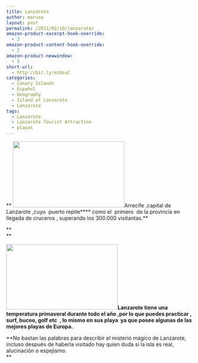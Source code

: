 ```yaml
---
title: Lanzarote
author: marusa
layout: post
permalink: /2011/02/10/lanzarote/
amazon-product-excerpt-hook-override:
  - 3
amazon-product-content-hook-override:
  - 2
amazon-product-newwindow:
  - 3
short-url:
  - http://bit.ly/eibsuC
categories:
  - Canary Islands
  - Español
  - Geography
  - Island of Lanzarote
  - Lanzarote
tags:
  - Lanzarote
  - Lanzarote Tourist Attraction
  - playas
---
```

** [<img class="size-medium wp-image-586 alignleft" src="http://blogs.bikecrawler.com/wp-content/uploads/2011/02/crucero1-300x178.jpg" alt="" width="300" height="178" />][1]Arrecife ,capital de  Lanzarote ,cuyo  puerto repite**** como el  primero  de la provincia en llegada de cruceros , superando los 300.000 visitantas.**

**  
**

**[<img class="alignleft size-medium wp-image-588" src="http://blogs.bikecrawler.com/wp-content/uploads/2011/02/papagayo-300x176.jpg" alt="" width="300" height="176" />][2]Lanzarote tiene una temperatura primaveral durante todo el año ,por lo que puedes practicar , surf, buceo, golf etc  , lo mismo en sus playa  ya que posee algunas de las mejores playas de Europa.**

**No bastan las palabras para describir el misterio mágico de Lanzarote, incluso después de haberla visitado hay quien duda si la isla es real, alucinación o espejismo.  
**

 [1]: http://blogs.bikecrawler.com/wp-content/uploads/2011/02/crucero1.jpg
 [2]: http://blogs.bikecrawler.com/wp-content/uploads/2011/02/papagayo.jpg